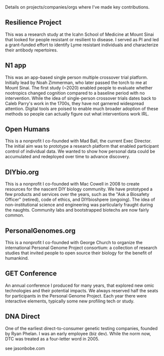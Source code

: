 Details on projects/companies/orgs where I've made key contributions.

## Resilience Project
This was a research study at the Icahn School of Medicine at Mount Sinai that looked for people resistant or resilient to disease. I served as PI and led a grant-funded effort to identify Lyme resistant individuals and characterize their antibody repertoires.

## N1 app
This was an app-based single person multiple crossover trial platform. Initially lead by Noah Zimmerman, who later passed the torch to me at Mount Sinai. The first study (~2020) enabled people to evaluate whether nootropics changed cognition compared to a baseline period with no intervention. While the idea of single-person crossover trials dates back to Caleb Parry's work in the 1700s, they have not garnered widespread attention. Digital tools are poised to enable much broader adoption of these methods so people can actually figure out what interventions work IRL.

## Open Humans
This is a nonprofit I co-founded with Mad Ball, the current Exec Director. The initial aim was to prototype a research platform that enabled participant control of individual data. We wanted to show how personal data could be accumulated and redeployed over time to advance discovery.  

## DIYbio.org
This is a nonprofit I co-founded with Mac Cowell in 2008 to create resources for the nascent DIY biology community. We have prototyped a few products and services over the years, such as the "Ask a Biosafety Officer" (retired), code of ethics, and DIYbioshpere (ongoing). The idea of non-institutional science and engineering was particularly fraught during the naughts. Community labs and bootstrapped biotechs are now fairly common.    

## PersonalGenomes.org
This is a nonprofit I co-founded with George Church to organize the international Personal Genome Project consortium: a collection of research studies that invited people to open source their biology for the benefit of humankind.

## GET Conference
An annual conference I produced for many years, that explored new omic technologies and their potential impacts. We always reserved half the seats for participants in the Personal Genome Project. Each year there were interactive elements, typically some new profiling tech or study.

## DNA Direct
One of the earliest direct-to-consumer genetic testing companies, founded by Ryan Phelan. I was an early employee (biz dev). While the norm now, DTC was treated as a four-letter word in 2005.

see jasonbobe.com
